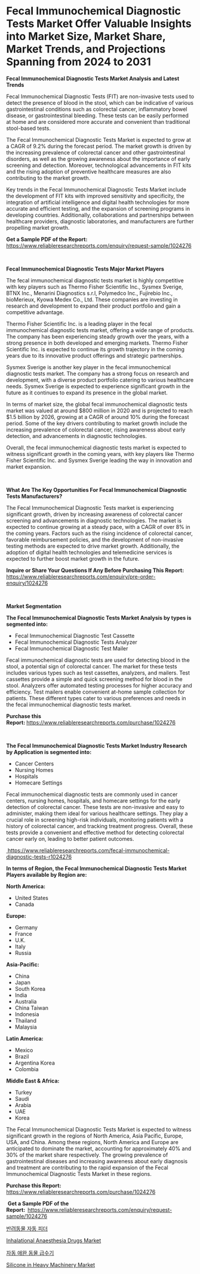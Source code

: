 <p><h1>Fecal Immunochemical Diagnostic Tests Market Offer Valuable Insights into Market Size, Market Share, Market Trends, and Projections Spanning from 2024 to 2031</h1></p><p><strong>Fecal Immunochemical Diagnostic Tests Market Analysis and Latest Trends</strong></p>
<p><p>Fecal Immunochemical Diagnostic Tests (FIT) are non-invasive tests used to detect the presence of blood in the stool, which can be indicative of various gastrointestinal conditions such as colorectal cancer, inflammatory bowel disease, or gastrointestinal bleeding. These tests can be easily performed at home and are considered more accurate and convenient than traditional stool-based tests.</p><p>The Fecal Immunochemical Diagnostic Tests Market is expected to grow at a CAGR of 9.2% during the forecast period. The market growth is driven by the increasing prevalence of colorectal cancer and other gastrointestinal disorders, as well as the growing awareness about the importance of early screening and detection. Moreover, technological advancements in FIT kits and the rising adoption of preventive healthcare measures are also contributing to the market growth.</p><p>Key trends in the Fecal Immunochemical Diagnostic Tests Market include the development of FIT kits with improved sensitivity and specificity, the integration of artificial intelligence and digital health technologies for more accurate and efficient testing, and the expansion of screening programs in developing countries. Additionally, collaborations and partnerships between healthcare providers, diagnostic laboratories, and manufacturers are further propelling market growth.</p></p>
<p><strong>Get a Sample PDF of the Report:&nbsp;</strong> <a href="https://www.reliableresearchreports.com/enquiry/request-sample/1024276">https://www.reliableresearchreports.com/enquiry/request-sample/1024276</a></p>
<p>&nbsp;</p>
<p><strong>Fecal Immunochemical Diagnostic Tests Major Market Players</strong></p>
<p><p>The fecal immunochemical diagnostic tests market is highly competitive with key players such as Thermo Fisher Scientific Inc., Sysmex Sverige, BTNX Inc., Menarini Diagnostics s.r.l, Polymedco Inc., Fujirebio Inc., bioMerieux, Kyowa Medex Co., Ltd. These companies are investing in research and development to expand their product portfolio and gain a competitive advantage.</p><p>Thermo Fisher Scientific Inc. is a leading player in the fecal immunochemical diagnostic tests market, offering a wide range of products. The company has been experiencing steady growth over the years, with a strong presence in both developed and emerging markets. Thermo Fisher Scientific Inc. is expected to continue its growth trajectory in the coming years due to its innovative product offerings and strategic partnerships.</p><p>Sysmex Sverige is another key player in the fecal immunochemical diagnostic tests market. The company has a strong focus on research and development, with a diverse product portfolio catering to various healthcare needs. Sysmex Sverige is expected to experience significant growth in the future as it continues to expand its presence in the global market.</p><p>In terms of market size, the global fecal immunochemical diagnostic tests market was valued at around $800 million in 2020 and is projected to reach $1.5 billion by 2026, growing at a CAGR of around 10% during the forecast period. Some of the key drivers contributing to market growth include the increasing prevalence of colorectal cancer, rising awareness about early detection, and advancements in diagnostic technologies.</p><p>Overall, the fecal immunochemical diagnostic tests market is expected to witness significant growth in the coming years, with key players like Thermo Fisher Scientific Inc. and Sysmex Sverige leading the way in innovation and market expansion.</p></p>
<p>&nbsp;</p>
<p><strong>What Are The Key Opportunities For Fecal Immunochemical Diagnostic Tests Manufacturers?</strong></p>
<p><p>The Fecal Immunochemical Diagnostic Tests market is experiencing significant growth, driven by increasing awareness of colorectal cancer screening and advancements in diagnostic technologies. The market is expected to continue growing at a steady pace, with a CAGR of over 8% in the coming years. Factors such as the rising incidence of colorectal cancer, favorable reimbursement policies, and the development of non-invasive testing methods are expected to drive market growth. Additionally, the adoption of digital health technologies and telemedicine services is expected to further boost market growth in the future.</p></p>
<p><strong>Inquire or Share Your Questions If Any Before Purchasing This Report:</strong> <a href="https://www.reliableresearchreports.com/enquiry/pre-order-enquiry/1024276">https://www.reliableresearchreports.com/enquiry/pre-order-enquiry/1024276</a></p>
<p>&nbsp;</p>
<p><strong>Market Segmentation</strong></p>
<p><strong>The Fecal Immunochemical Diagnostic Tests Market Analysis by types is segmented into:</strong></p>
<p><ul><li>Fecal Immunochemical Diagnostic Test Cassette</li><li>Fecal Immunochemical Diagnostic Tests Analyzer</li><li>Fecal Immunochemical Diagnostic Test Mailer</li></ul></p>
<p><p>Fecal immunochemical diagnostic tests are used for detecting blood in the stool, a potential sign of colorectal cancer. The market for these tests includes various types such as test cassettes, analyzers, and mailers. Test cassettes provide a simple and quick screening method for blood in the stool. Analyzers offer automated testing processes for higher accuracy and efficiency. Test mailers enable convenient at-home sample collection for patients. These different types cater to various preferences and needs in the fecal immunochemical diagnostic tests market.</p></p>
<p><strong>Purchase this Report:&nbsp;</strong><a href="https://www.reliableresearchreports.com/purchase/1024276">https://www.reliableresearchreports.com/purchase/1024276</a></p>
<p>&nbsp;</p>
<p><strong>The Fecal Immunochemical Diagnostic Tests Market Industry Research by Application is segmented into:</strong></p>
<p><ul><li>Cancer Centers</li><li>Nursing Homes</li><li>Hospitals</li><li>Homecare Settings</li></ul></p>
<p><p>Fecal immunochemical diagnostic tests are commonly used in cancer centers, nursing homes, hospitals, and homecare settings for the early detection of colorectal cancer. These tests are non-invasive and easy to administer, making them ideal for various healthcare settings. They play a crucial role in screening high-risk individuals, monitoring patients with a history of colorectal cancer, and tracking treatment progress. Overall, these tests provide a convenient and effective method for detecting colorectal cancer early on, leading to better patient outcomes.</p></p>
<p><a href="https://www.reliableresearchreports.com/fecal-immunochemical-diagnostic-tests-r1024276">&nbsp;https://www.reliableresearchreports.com/fecal-immunochemical-diagnostic-tests-r1024276</a></p>
<p><strong>In terms of Region, the Fecal Immunochemical Diagnostic Tests Market Players available by Region are:</strong></p>
<p>
    <p> <strong> North America: </strong>
        <ul>
            <li>United States</li>
            <li>Canada</li>
        </ul>
        </p> 
    <p> <strong> Europe: </strong>
        <ul>
            <li>Germany</li>
            <li>France</li>
            <li>U.K.</li>
            <li>Italy</li>
            <li>Russia</li>
        </ul>
        </p> 
    <p> <strong> Asia-Pacific: </strong>
        <ul>
            <li>China</li>
            <li>Japan</li>
            <li>South Korea</li>
            <li>India</li>
            <li>Australia</li>
            <li>China Taiwan</li>
            <li>Indonesia</li>
            <li>Thailand</li>
            <li>Malaysia</li>
        </ul>
        </p> 
    <p> <strong> Latin America: </strong>
        <ul>
            <li>Mexico</li>
            <li>Brazil</li>
            <li>Argentina Korea</li>
            <li>Colombia</li>
        </ul>
        </p> 
    <p> <strong> Middle East & Africa: </strong>
        <ul>
            <li>Turkey</li>
            <li>Saudi</li>
            <li>Arabia</li>
            <li>UAE</li>
            <li>Korea</li>
        </ul>
    </p>
    </p>
<p><p>The Fecal Immunochemical Diagnostic Tests Market is expected to witness significant growth in the regions of North America, Asia Pacific, Europe, USA, and China. Among these regions, North America and Europe are anticipated to dominate the market, accounting for approximately 40% and 30% of the market share respectively. The growing prevalence of gastrointestinal diseases and increasing awareness about early diagnosis and treatment are contributing to the rapid expansion of the Fecal Immunochemical Diagnostic Tests Market in these regions.</p></p>
<p><strong>Purchase this Report: </strong><a href="https://www.reliableresearchreports.com/purchase/1024276">https://www.reliableresearchreports.com/purchase/1024276</a></p>
<p>&nbsp;<strong>Get a Sample PDF of the Report:&nbsp;&nbsp;</strong><a href="https://www.reliableresearchreports.com/enquiry/request-sample/1024276">https://www.reliableresearchreports.com/enquiry/request-sample/1024276</a></p>
<p><strong></strong></p>
<p><p><a href="https://github.com/royErdmtyan906778/Market-Research-Report-List-1/blob/main/815737854812.md">반려동물 자동 피더</a></p><p><a href="https://github.com/wusalecollins540tpqoz/Market-Research-Report-List-2/blob/main/inhalational-anaesthesia-drugs-market.md">Inhalational Anaesthesia Drugs Market</a></p><p><a href="https://github.com/valroy852/Market-Research-Report-List-1/blob/main/824931254813.md">자동 애완 동물 급수기</a></p><p><a href="https://github.com/kathiaseamanalvaradovlprc2h/Market-Research-Report-List-2/blob/main/silicone-in-heavy-machinery-market.md">Silicone in Heavy Machinery Market</a></p></p>